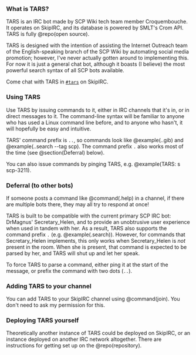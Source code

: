### What is TARS?

TARS is an IRC bot made by SCP Wiki tech team member Croquembouche. It operates
on SkipIRC, and its database is powered by SMLT's Crom API. TARS is fully
@repo(open source).

TARS is designed with the intention of assisting the Internet Outreach team of
the English-speaking branch of the SCP Wiki by automating social media
promotion; however, I've never actually gotten around to implementing this. For
now it is just a general chat bot, although it boasts (I believe) the most
powerful search syntax of all SCP bots available.

Come chat with TARS in [`#tars`](http://scp-wiki.wikidot.com/chat-guide) on
SkipIRC.

### Using TARS

Use TARS by issuing commands to it, either in IRC channels that it's in, or in
direct messages to it. The command-line syntax will be familiar to anyone who
has used a Linux command line before, and to anyone who hasn't, it will
hopefully be easy and intuitive.

TARS' command prefix is `..`, so commands look like @example(..gib) and
@example(..search --tag scp). The command prefix `.` also works most of the time
(see @section(Deferral) below).

You can also issue commands by pinging TARS, e.g. @example(TARS: s scp-3211).

### Deferral (to other bots)

If someone posts a command like @command(.help) in a channel, if there are
multiple bots there, they may all try to respond at once!

TARS is built to be compatible with the current primary SCP IRC bot: DrMagnus'
Secretary_Helen, and to provide an unobtrusive user experience when used in
tandem with her. As a result, TARS also supports the command prefix `.` (e.g.
@example(.search)). However, for commands that Secretary_Helen implements, this
only works when Secretary_Helen is _not_ present in the room. When she is
present, that command is expected to be parsed by her, and TARS will shut up
and let her speak.

To force TARS to parse a command, either ping it at the start of the message,
or prefix the command with two dots (`..`).

### Adding TARS to your channel

You can add TARS to your SkipIRC channel using @command(join). You don't need
to ask my permission for this.

### Deploying TARS yourself

Theoretically another instance of TARS could be deployed on SkipIRC, or an
instance deployed on another IRC network altogether. There are instructions for
getting set up on the @repo(repository).
